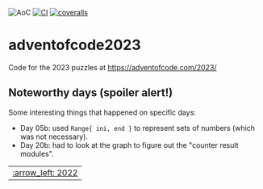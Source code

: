![AoC](https://img.shields.io/badge/AoC%20%E2%AD%90-32-yellow)
[![CI](https://github.com/lpenz/adventofcode2023/workflows/CI/badge.svg)](https://github.com/lpenz/adventofcode2023/actions)
[![coveralls](https://coveralls.io/repos/github/lpenz/adventofcode2023/badge.svg?branch=main)](https://coveralls.io/github/lpenz/adventofcode2023?branch=main)

# adventofcode2023

Code for the 2023 puzzles at https://adventofcode.com/2023/


## Noteworthy days (spoiler alert!)

Some interesting things that happened on specific days:

- Day 05b: used `Range{ ini, end }` to represent sets of numbers
  (which was not necessary).
- Day 20b: had to look at the graph to figure out the "counter result
  modules".


<table><tr>
<td><a href="https://github.com/lpenz/adventofcode2022">:arrow_left: 2022</td>
</tr></table>


